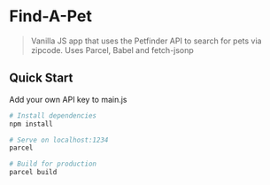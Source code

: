 # Find-A-Pet

> Vanilla JS app that uses the Petfinder API to search for pets via zipcode. Uses Parcel, Babel and fetch-jsonp

## Quick Start

Add your own API key to main.js

``` bash
# Install dependencies
npm install

# Serve on localhost:1234
parcel

# Build for production
parcel build
```
